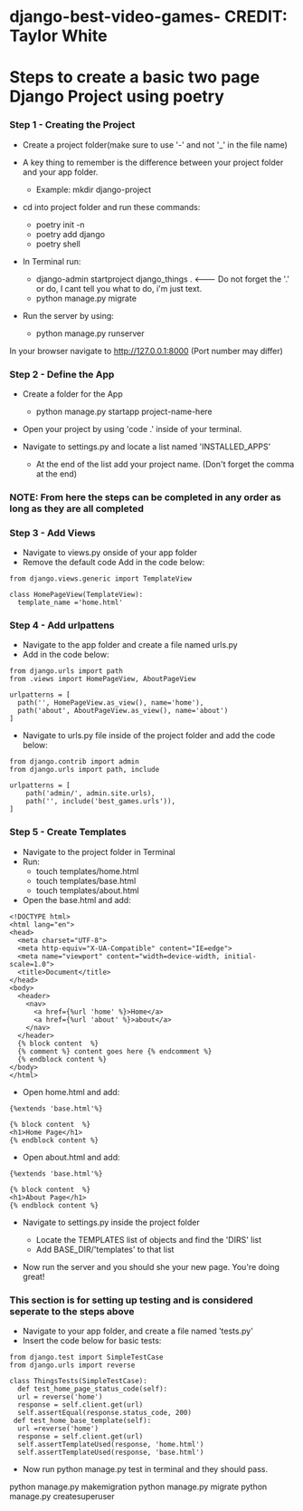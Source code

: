 # django-best-video-games- CREDIT: Taylor White

# Steps to create a basic two page Django Project using poetry

### Step 1 - Creating the Project

- Create a project folder(make sure to use '-' and not '_' in the file name)
- A key thing to remember is the difference between your project folder and your app folder.
  - Example: mkdir django-project

- cd into project folder and run these commands:
  - poetry init -n
  - poetry add django
  - poetry shell

- In Terminal run:  
  - django-admin startproject django_things . <--- Do not forget the '.' or do, I cant tell you what to do, i'm just text.
  - python manage.py migrate

- Run the server by using:
  - python manage.py runserver

In your browser navigate to <http://127.0.0.1:8000> (Port number may differ)

### Step 2 - Define the App

- Create a folder for the App
  - python manage.py startapp project-name-here

- Open your project by using 'code .' inside of your terminal.

- Navigate to settings.py and locate a list named 'INSTALLED_APPS'
  - At the end of the list add your project name. (Don't forget the comma at the end)

### NOTE: From here the steps can be completed in any order as long as they are all completed  

### Step 3 - Add Views

- Navigate to views.py onside of your app folder
- Remove the default code
Add in the code below:

```
from django.views.generic import TemplateView

class HomePageView(TemplateView):
  template_name ='home.html'
```

### Step 4 - Add urlpattens

- Navigate to the app folder and create a file named urls.py
- Add in the code below:

```
from django.urls import path
from .views import HomePageView, AboutPageView

urlpatterns = [
  path('', HomePageView.as_view(), name='home'),
  path('about', AboutPageView.as_view(), name='about')
]
```

- Navigate to urls.py file inside of the project folder and add the code below:

```
from django.contrib import admin
from django.urls import path, include

urlpatterns = [
    path('admin/', admin.site.urls),
    path('', include('best_games.urls')),
]
```

### Step 5 - Create Templates

- Navigate to the project folder in Terminal
- Run:
  - touch templates/home.html
  - touch templates/base.html
  - touch templates/about.html
- Open the base.html and add:

```
<!DOCTYPE html>
<html lang="en">
<head>
  <meta charset="UTF-8">
  <meta http-equiv="X-UA-Compatible" content="IE=edge">
  <meta name="viewport" content="width=device-width, initial-scale=1.0">
  <title>Document</title>
</head>
<body>
  <header>
    <nav>
      <a href={%url 'home' %}>Home</a>
      <a href={%url 'about' %}>about</a>
    </nav>
  </header>
  {% block content  %}
  {% comment %} content goes here {% endcomment %}
  {% endblock content %}
</body>
</html>
```

- Open home.html and add:

```
{%extends 'base.html'%}

{% block content  %}
<h1>Home Page</h1>
{% endblock content %}
```

- Open about.html and add:

```
{%extends 'base.html'%}

{% block content  %}
<h1>About Page</h1>
{% endblock content %}
```

- Navigate to settings.py inside the project folder
  - Locate the TEMPLATES list of objects and find the 'DIRS' list
  - Add BASE_DIR/'templates' to that list

- Now run the server and you should she your new page. You're doing great!

### This section is for setting up testing and is considered seperate to the steps above

- Navigate to your app folder, and create a file named 'tests.py'
- Insert the code below for basic tests:

```
from django.test import SimpleTestCase
from django.urls import reverse

class ThingsTests(SimpleTestCase):
  def test_home_page_status_code(self):
  url = reverse('home')
  response = self.client.get(url)
  self.assertEqual(response.status_code, 200)
 def test_home_base_template(self):
  url =reverse('home')
  response = self.client.get(url)
  self.assertTemplateUsed(response, 'home.html')
  self.assertTemplateUsed(response, 'base.html')
```

- Now run python manage.py test in terminal and they should pass.

python manage.py makemigration
python manage.py migrate
python manage.py createsuperuser
